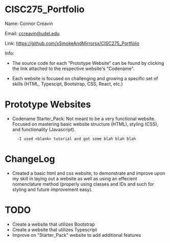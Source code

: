 # CISC275_Portfolio

Name: Connor Creavin

Email: ccreavin@udel.edu

Link: https://github.com/xSmokeAndMirrorsx/CISC275_Portfolio 

Info: 

- The source code for each "Prototype Website" can be found by clicking the link attached to the respective website's "Codename". 

- Each website is focused on challenging and growing a specific set of skills (HTML, Typescipt, Bootstrap, CSS, React, etc.)

# Prototype Websites

* Codename Starter_Pack: Not meant to be a very functional website. Focused on mastering basic website structure (HTML), styling (CSS), and functionality (Javascript).

        -I used <blank> tutorial and got some blah blah blah

# ChangeLog

* Created a basic html and css website, to demonstrate and improve upon my skill in laying out a website as well as using an effecient nomenclature method (properly using classes and IDs and such for styling and future improvement easy).

# TODO

* Create a website that utilizes Bootstrap
* Create a website that utilizes Typescript
* Improve on "Starter_Pack" website to add additional features
